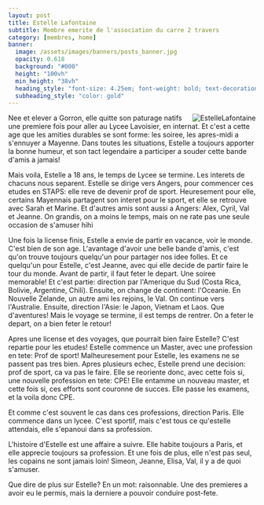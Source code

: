 ```yaml
---
layout: post
title: Estelle Lafontaine
subtitle: Membre emerite de l'association du carre 2 travers
category: [membres, home]
banner:
  image: /assets/images/banners/posts_banner.jpg
  opacity: 0.618
  background: "#000"
  height: "100vh"
  min_height: "38vh"
  heading_style: "font-size: 4.25em; font-weight: bold; text-decoration: underline"
  subheading_style: "color: gold"
---
```


<img src="{{site.baseurl | prepend: site.url}}assets/images/members/EstelleLafontaine.jpg" alt="EstelleLafontaine" style="float: right; width: auto; height: auto;"/>

Nee et elever a Gorron, elle quitte son paturage natifs une premiere fois pour aller au Lycee Lavoisier, en internat. Et c'est a cette age que les amities durables se sont forme: les soiree, les apres-midi a s'ennuyer a Mayenne. Dans toutes les situations, Estelle a toujours apporter la bonne humeur, et son tact legendaire a participer a souder cette bande d'amis a jamais!

Mais voila, Estelle a 18 ans, le temps de Lycee se termine. Les interets de chacuns nous separent. Estelle se dirige vers Angers, pour commencer ces etudes en STAPS: elle reve de devenir prof de sport. Heuresement pour elle, certains Mayennais partagent son interet pour le sport, et elle se retrouve avec Sarah et Marine. Et d'autres amis sont aussi a Angers: Alex, Cyril, Val et Jeanne. On grandis, on a moins le temps, mais on ne rate pas une seule occasion de s'amuser hihi

Une fois la license finis, Estelle a envie de partir en vacance, voir le monde. C'est bien de son age. L'avantage d'avoir une belle bande d'amis, c'est qu'on trouve toujours quelqu'un pour partager nos idee folles. Et ce quelqu'un pour Estelle, c'est Jeanne, avec qui elle decide de partir faire le tour du monde. Avant de partir, il faut feter le depart. Une soiree memorable! Et c'est partie: direction par l'Amerique du Sud (Costa Rica, Bolivie, Argentine, Chili). Ensuite, on change de continent: l'Oceanie. En Nouvelle Zelande, un autre ami les rejoins, le Val. On continue vers l'Australie. Ensuite, direction l'Asie: le Japon, Vietnam et Laos. Que d'aventures! Mais le voyage se termine, il est temps de rentrer. On a feter le depart, on a bien feter le retour!

Apres une license et des voyages, que pourrait bien faire Estelle? C'est repartie pour les etudes! Estelle commence un Master, avec une profession en tete: Prof de sport! Malheuresement pour Estelle, les examens ne se passent pas tres bien. Apres plusieurs echec, Estelle prend une decision: prof de sport, ca va pas le faire. Elle se reoriente donc, avec cette fois si, une nouvelle profession en tete: CPE! Elle entamme un nouveau master, et cette fois si, ces efforts sont couronne de succes. Elle passe les examens, et la voila donc CPE. 

Et comme c'est souvent le cas dans ces professions, direction Paris. Elle commence dans un lycee. C'est sportif, mais c'est tous ce qu'estelle attendais, elle s'epanoui dans sa profession. 

L'histoire d'Estelle est une affaire a suivre. Elle habite toujours a Paris, et elle apprecie toujours sa profession. Et une fois de plus, elle n'est pas seul, les copains ne sont jamais loin! Simeon, Jeanne, Elisa, Val, il y a de quoi s'amuser.

Que dire de plus sur Estelle? En un mot: raisonnable. Une des premieres a avoir eu le permis, mais la derniere a pouvoir conduire post-fete.

